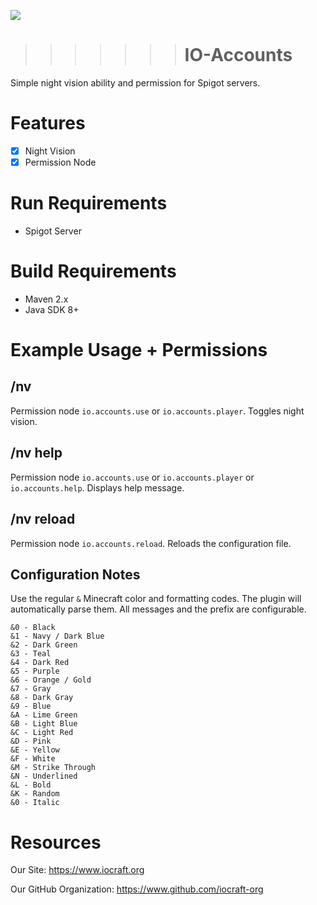 ![](https://www.iocraft.org/mini.png)
>>>>>>> # IO-Accounts
Simple night vision ability and permission for Spigot servers.
# Features
- [x] Night Vision
- [x] Permission Node
# Run Requirements
- Spigot Server
# Build Requirements
- Maven 2.x
- Java SDK 8+
# Example Usage + Permissions
## /nv
Permission node `io.accounts.use` or `io.accounts.player`. Toggles night vision.
## /nv help
Permission node `io.accounts.use` or `io.accounts.player` or `io.accounts.help`.  Displays help message.
## /nv reload 
Permission node `io.accounts.reload`. Reloads the configuration file.
## Configuration Notes
Use the regular `&` Minecraft color and formatting codes. The plugin will automatically parse them. All messages and the prefix are configurable.
```
&0 - Black
&1 - Navy / Dark Blue
&2 - Dark Green
&3 - Teal
&4 - Dark Red
&5 - Purple
&6 - Orange / Gold
&7 - Gray
&8 - Dark Gray
&9 - Blue
&A - Lime Green
&B - Light Blue
&C - Light Red
&D - Pink
&E - Yellow
&F - White
&M - Strike Through
&N - Underlined
&L - Bold
&K - Random
&0 - Italic
```
# Resources
Our Site: https://www.iocraft.org

Our GitHub Organization: https://www.github.com/iocraft-org
